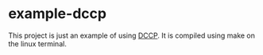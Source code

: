 # example-dccp
This project is just an example of using <a href="https://en.wikipedia.org/wiki/Datagram_Congestion_Control_Protocol"> DCCP</a>. It is compiled using make on the linux terminal.
